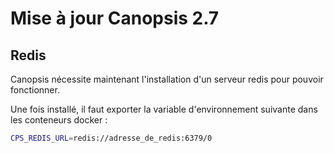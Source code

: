 # Mise à jour Canopsis 2.7

## Redis

Canopsis nécessite maintenant l'installation d'un serveur redis pour pouvoir fonctionner.

Une fois installé, il faut exporter la variable d'environnement suivante dans les conteneurs docker :
```bash
CPS_REDIS_URL=redis://adresse_de_redis:6379/0
```
